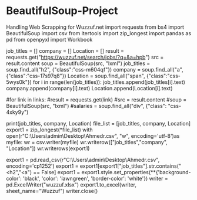 # BeautifulSoup-Project
Handling Web Scrapping for Wuzzuf.net
import requests
from bs4 import BeautifulSoup
import csv
from itertools import zip_longest
import pandas as pd
from openpyxl import Workbook

job_titles = []
company = []
Location = []
result = requests.get("https://wuzzuf.net/search/jobs/?q=&a=hpb")
src = result.content
soup = BeautifulSoup(src, "lxml")
job_titles = soup.find_all("h2", {"class":"css-m604qf"})
company = soup.find_all("a", {"class":"css-17s97q8"})
Location = soup.find_all("span", {"class":"css-5wys0k"})
for i in range(len(job_titles)):
    job_titles.append(job_titles[i].text)
    company.append(company[i].text)
    Location.append(Location[i].text)


#for link in links:
    #result = requests.get(link)
    #src = result.content
    #soup = BeautifulSoup(src, "lxml")
    #salaries = soup.find_all("div", {"class": "css-4xky9y")
 
    
    
print(job_titles, company, Location)
file_list = [job_titles, company, Location]
export1 = zip_longest(*file_list)
with open(r"C:\Users\admin\Desktop\Ahmedr.csv", "w", encoding='utf-8')as myfile:
    wr = csv.writer(myfile)
    wr.writerow(["job_titles","company", "Location"])
    wr.writerows(export1)
    
export1 = pd.read_csv(r"C:\Users\admin\Desktop\Ahmedr.csv", encoding='cp1252')
export1 = export1[export1["job_titles"].str.contains("<h2","<a") == False]
export1 = export1.style.set_properties(**{'background-color': 'black',
                           'color': 'lawngreen',
                           'border-color': 'white'})
writer = pd.ExcelWriter("wuzzuf.xlsx")
export1.to_excel(writer, sheet_name="Wuzzuf")
writer.close()

